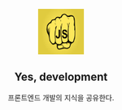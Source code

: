 <p align="center">
	<img alt="Yes development" src="public/images/icon-512.png" width="90">
	<h2 align="center">Yes, development</h2>
</p>

<p align="center">프론트엔드 개발의 지식을 공유한다.</p>